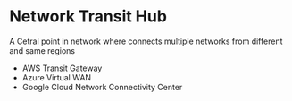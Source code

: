 # Network Transit Hub
A Cetral point in network where connects multiple networks from different and same regions
- AWS Transit Gateway
- Azure Virtual WAN
- Google Cloud Network Connectivity Center
